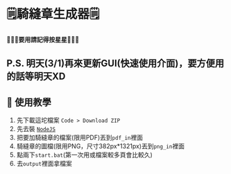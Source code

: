 # 🗒️騎縫章生成器🗒️
#### **🌟🌟🌟要用請記得按星星🌟🌟🌟**
## P.S. 明天(3/1)再來更新GUI(快速使用介面)，要方便用的話等明天XD
## 📖 使用教學
1. 先下載這坨檔案 `Code > Download ZIP`
2. 先去裝 [`NodeJS`](https://nodejs.org/zh-tw/)
3. 把要加騎縫章的檔案(限用PDF)丟到`pdf_in`裡面
4. 騎縫章的圖檔(限用PNG，尺寸382px*1321px)丟到`png_in`裡面
5. 點兩下`start.bat`(第一次用或檔案較多頁會比較久)
7. 去`output`裡面拿檔案
